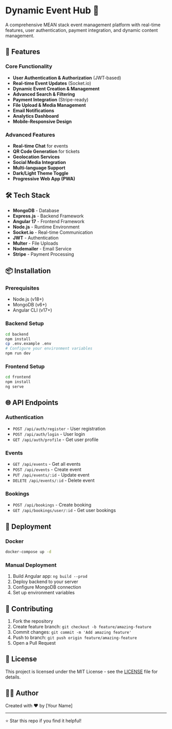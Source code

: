 # Dynamic Event Hub 🎉

A comprehensive MEAN stack event management platform with real-time features, user authentication, payment integration, and dynamic content management.

## 🚀 Features

### Core Functionality
- **User Authentication & Authorization** (JWT-based)
- **Real-time Event Updates** (Socket.io)
- **Dynamic Event Creation & Management**
- **Advanced Search & Filtering**
- **Payment Integration** (Stripe-ready)
- **File Upload & Media Management**
- **Email Notifications**
- **Analytics Dashboard**
- **Mobile-Responsive Design**

### Advanced Features
- **Real-time Chat** for events
- **QR Code Generation** for tickets
- **Geolocation Services**
- **Social Media Integration**
- **Multi-language Support**
- **Dark/Light Theme Toggle**
- **Progressive Web App (PWA)**

## 🛠️ Tech Stack

- **MongoDB** - Database
- **Express.js** - Backend Framework
- **Angular 17** - Frontend Framework
- **Node.js** - Runtime Environment
- **Socket.io** - Real-time Communication
- **JWT** - Authentication
- **Multer** - File Uploads
- **Nodemailer** - Email Service
- **Stripe** - Payment Processing

## 📦 Installation

### Prerequisites
- Node.js (v18+)
- MongoDB (v6+)
- Angular CLI (v17+)

### Backend Setup
```bash
cd backend
npm install
cp .env.example .env
# Configure your environment variables
npm run dev
```

### Frontend Setup
```bash
cd frontend
npm install
ng serve
```

## 🌐 API Endpoints

### Authentication
- `POST /api/auth/register` - User registration
- `POST /api/auth/login` - User login
- `GET /api/auth/profile` - Get user profile

### Events
- `GET /api/events` - Get all events
- `POST /api/events` - Create event
- `PUT /api/events/:id` - Update event
- `DELETE /api/events/:id` - Delete event

### Bookings
- `POST /api/bookings` - Create booking
- `GET /api/bookings/user/:id` - Get user bookings

## 🚀 Deployment

### Docker
```bash
docker-compose up -d
```

### Manual Deployment
1. Build Angular app: `ng build --prod`
2. Deploy backend to your server
3. Configure MongoDB connection
4. Set up environment variables

## 🤝 Contributing

1. Fork the repository
2. Create feature branch: `git checkout -b feature/amazing-feature`
3. Commit changes: `git commit -m 'Add amazing feature'`
4. Push to branch: `git push origin feature/amazing-feature`
5. Open a Pull Request

## 📄 License

This project is licensed under the MIT License - see the [LICENSE](LICENSE) file for details.

## 👨‍💻 Author

Created with ❤️ by [Your Name]

---

⭐ Star this repo if you find it helpful!